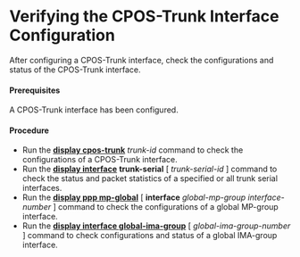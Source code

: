 Verifying the CPOS-Trunk Interface Configuration
================================================

After configuring a CPOS-Trunk interface, check the configurations and status of the CPOS-Trunk interface.

#### Prerequisites

A CPOS-Trunk interface has been configured.


#### Procedure

* Run the [**display cpos-trunk**](cmdqueryname=display+cpos-trunk) *trunk-id* command to check the configurations of a CPOS-Trunk interface.
* Run the [**display interface**](cmdqueryname=display+interface) **trunk-serial** [ *trunk-serial-id* ] command to check the status and packet statistics of a specified or all trunk serial interfaces.
* Run the [**display ppp mp-global**](cmdqueryname=display+ppp+mp-global) [ **interface** *global-mp-group* *interface-number* ] command to check the configurations of a global MP-group interface.
* Run the [**display interface global-ima-group**](cmdqueryname=display+interface+global-ima-group) [ *global-ima-group-number* ] command to check configurations and status of a global IMA-group interface.